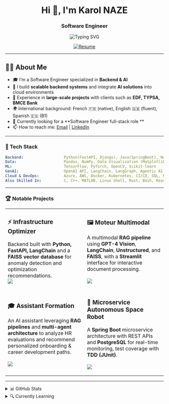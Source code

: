 <h1 align="center">Hi 👋, I'm Karol NAZE</h1>
<h3 align="center">Software Engineer</h3>

<p align="center">
  <img src="https://readme-typing-svg.demolab.com/?lines=Software%20Engineer%20%7C%20Full-Stack;Backend%20Engineer%20%7C%20ML-AI%20%7C%20Generative%20AI;IoT%20%7C%20Embedded%20Systems%20%7C%20Edge%20Computing;Always%20Learning%20%26%20Building%20!&center=true&vCenter=true&pause=1500&width=950" alt="Typing SVG" />
</p>



<p align="center">
  <a href="https://wendyamkarol.github.io/Karol-Naze-resume/">
    <img src="https://img.shields.io/badge/View%20Resume-007ACC?style=for-the-badge&logo=readme&logoColor=white" alt="Resume" />
  </a>
</p>

---

## 👨‍💻 About Me  

- 🎓 I’m a Software Engineer specialized in **Backend & AI**  
- 🚀 I build **scalable backend systems** and integrate **AI solutions** into cloud environments  
- 🏢 Experience in **large-scale projects** with clients such as **EDF, TYPSA, BMCE Bank**  
- 🌍 International background: French 🇫🇷 (native), English 🇬🇧 (fluent), Spanish 🇪🇸 (B1)  
- 🎯 Currently looking for a **Software Engineer full-stack role **
- 📫 How to reach me: [Email](mailto:w.karolnaze@gmail.com) | [LinkedIn](https://www.linkedin.com/in/karol-naze/)  

---

### 🧰 Tech Stack

```yaml
Backend:                  Python(FastAPI, Django), Java(SpringBoot), Node.js, REST APIs
Data:                     Pandas, NumPy, Data Visualization (Matplotlib) 
ML:                       TensorFlow, PyTorch, OpenCV, Scikit-learn
GenAI:                    OpenAI API, LangChain, LangGraph, Agentic AI (LLM Agents, Multi-Agent Systems)
Cloud & DevOps:           Azure, AWS, Docker, Kubernetes, CI/CD, SQL, NoSQL
Also Skilled In:          C, C++, MATLAB, Linux Shell, Rust, Bash, React, HTML/CSS
```
----

### 🏆 Notable Projects  

<table>
<tr>
<td width="50%">
<h3>⚡ Infrastructure Optimizer</h3>
<p>
Backend built with <strong>Python, FastAPI, LangChain</strong> and a <strong>FAISS vector database</strong> for anomaly detection and optimization recommendations.<br>
<a href="https://github.com/WendyamKarol/infra-optimizer-llm">
</a>
<a href="https://github.com/WendyamKarol/infra-optimizer-llm">
<img src="https://img.shields.io/badge/View%20Project-171515?style=for-the-badge&logo=github&logoColor=white" />
</a>
</p>
</td>

<td width="50%">
<h3>🖼️ Moteur Multimodal</h3>
<p>
A multimodal <strong>RAG pipeline</strong> using <strong>GPT-4 Vision</strong>, <strong>LangChain</strong>, <strong>Unstructured</strong>, and <strong>FAISS</strong>, with a <strong>Streamlit</strong> interface for interactive document processing.<br><br> 
<a href="https://github.com/WendyamKarol/IA-Projects-Hub/tree/main/RAG/NOTEBOOKS">
</a>
<a href="https://github.com/WendyamKarol/IA-Projects-Hub/tree/main/RAG/NOTEBOOKS">
<img src="https://img.shields.io/badge/View%20Project-171515?style=for-the-badge&logo=github&logoColor=white" />
</a>
</p>
</td>
</tr>

<tr>
<td width="50%">
<h3>🎓 Assistant Formation</h3>
<p>
An AI assistant leveraging <strong>RAG pipelines</strong> and <strong>multi-agent architecture</strong> to analyze HR evaluations and recommend personalized onboarding & career development paths.<br><br>
<a href="https://github.com/WendyamKarol/RAG-DRH-Recommandations-RH-intelligentes">
</a>
<a href="https://github.com/WendyamKarol/RAG-DRH-Recommandations-RH-intelligentes">
<img src="https://img.shields.io/badge/View%20Project-171515?style=for-the-badge&logo=github&logoColor=white" />
</a>
</p>
</td>

<td width="50%">
<h3>🤖 Microservice Autonomous Space Robot</h3>
<p>
A <strong>Spring Boot</strong> microservice architecture with REST APIs and <strong>PostgreSQL</strong> for real-time monitoring, test coverage with <strong>TDD (JUnit)</strong>.<br><br>
<a href="https://github.com/WendyamKarol/Stack-Lab/tree/main/microservice_autonomous_space_robot">
</a>
<a href="https://github.com/WendyamKarol/Stack-Lab/tree/main/microservice_autonomous_space_robot">
<img src="https://img.shields.io/badge/View%20Project-171515?style=for-the-badge&logo=github&logoColor=white" />
</a>
</p>
</td>
</tr>
</table>

---

<details>
<summary>📊 GitHub Stats</summary>

<div align="center">
  <table>
    <tr>
      <!-- GitHub Stats -->
      <td style="width: 49%; height: 330px;">
        <img 
          src="https://github-readme-stats.vercel.app/api?username=WendyamKarol&show_icons=true&theme=radical&hide_border=true&rank_icon=github&include_all_commits=true&hide=contribs" 
          alt="Karol's GitHub Stats" 
          style="width: 100%; height: 100%; object-fit: cover; border-radius: 10px;" />
      </td>
      <!-- GitHub Streak -->
      <td style="width: 49%; height: 330px;">
        <img 
          src="https://streak-stats.demolab.com?user=WendyamKarol&theme=radical&hide_border=true&date_format=%5BY.%5Dn.j&card_width=500&hide_longest_streak=true" 
          alt="Karol's GitHub Streak" 
          style="width: 100%; height: 100%; object-fit: cover; border-radius: 10px;" />
      </td>
    </tr>
  </table>
</div>


<p align="center">
  <img src="https://komarev.com/ghpvc/?username=WendyamKarol&label=Profile%20views&color=0e75b6&style=flat" alt="Profile views" />
  &nbsp;•&nbsp;
  <a href="https://github.com/WendyamKarol?tab=followers">
    <img alt="followers" title="Follow me on GitHub" src="https://img.shields.io/github/followers/WendyamKarol?color=236ad3&label=Followers&logo=github&logoColor=white&style=flat" />
  </a>
</p>

</details>


<details>
<summary>🔍 Currently Learning</summary>

* Building **Autonomous AI Agents** with LangChain
* Applying **Business Analytics** with data-driven decision making   
* Designing **Scalable IoT & Edge Systems**  
* Quantitative Finance — mathematical modeling, time series analysis, and algorithmic trading systems.

</details>



